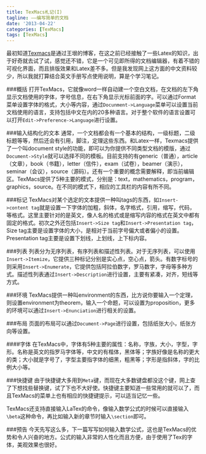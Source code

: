 ```yaml
---
title: TexMacs札记(I)
tagline: ——编写简单的文档
date: '2013-04-22'
categories: [TexMacs]
tags: [TexMacs]
---
```


最初知道[Texmacs](http://www.texmacs.org/tmweb/home/welcome.en.html)是通过王垠的博客，在这之前已经接触了一些Latex的知识，出于好奇就去试了试，感觉还不错，它是一个可见即所得的文档编辑器，有着不错的可视化界面，而且排版效果和Latex差不多。但是我发现网上这方面的中文资料较少，所以我就打算结合英文手册写点使用说明，算是个学习笔记。

###概括
打开TexMacs，它就像word一样自动建一个空白文档，在文档的左下角显示文档使用的字体，字号信息，在右下角显示光标前面的字。可以通过Format菜单设置字体的格式，大小等内容，通过``Docunment->Language``菜单可以设置当前文档使用的语言，支持包括中文在内的20多种语言。对于整个软件的语言设置可以打开``Edit->Preference->Language``进行设置。

<!--more-->

###输入结构化的文本
通常，一个文档都会有一个基本的结构，一级标题，二级标题等等，然后还会有引用，脚注，定理这些东西。和Latex一样，Texmacs提供了一个叫document style的功能，即可以为你提供不同类型文档的模版，通过``Document->Style``就可以选择不同的模板。目前支持的有generic（普通），article（文章），book（书籍），letter（信件），exam（试卷），beamer（演示），seminar（会议），source（源码）。还有一个重要的概念需要解释，即当前编辑区。TexMacs提供了5种主要的模式，分别是：text，mathematics，program，graphics，source。在不同的模式下，相应的工具栏的内容有所不同。

###标记
TexMacs对某个选定的文本提供一种叫tags的东西，如``Insert->content tag``就是设置一下字体的加粗，斜体，名字格式，引用，缩写，代码，等格式。这里主要针对的是英文，像人名的格式或是缩写内容的格式在英文中都有固定的格式。初次之外还包括``Insert->Size tag``和``Insert->Presentation tag``，Size tag主要是设置字体的大小，是相对于当前字号偏大或者偏小的设置。Presentation tag主要是设置下划线，上划线，上下标内容。

###列表
列表分为无序列表，有序列表和描述性列表。对于无序列表，可以使用``Insert->Itemize``，它提供三种标记分别是实心点，空心点，箭头。有数字标号的则采用``Insert->Enumerate``，它提供包括阿拉伯数字，罗马数字，字母等多种方式。描述性列表通过``Insert->Description``进行设置，主要有紧凑，对齐，短线等方式。

###环境
TexMacs提供一种叫environment的东西，比方说你要输入一个定理，则设置environment为theorem，输入一个命题，可以设置为proposition，更多的环境可以通过``Insert->Enunciation``进行相关的设置。

###布局
页面的布局可以通过``Document->Page``进行设置，包括纸张大小，纸张方向等设置。

####字体
在TexMacs中，字体有5种主要的属性：名称，字族，大小，字型，字形。名称是英文的指罗马字体等，中文的有楷体，黑体等；字族好像是名称的更大的类；大小就是字号了，字型主要指字体的细黑，粗黑等；字形是指斜体，字的比例大小等。

###快捷键
由于快捷键大多用到``Meta``键，而现在大多数键盘都没这个键，网上查了下想找些替换键，试了下也不大好使。快捷键主要知道一些常用的就可以了，而且TexMacs的菜单上也有相应的快捷键提示，可以适当记忆一些。

TexMacs还支持直接输入LaTex的命令，像输入数学公式的时候可以直接输入``\beta``这种命令，再比如输入新的章节时输入``\section``即可。

###预告
今天先写这么多，下一篇写写如何输入数学公式，这也是TexMacs的优势和令人兴奋的地方。公式的输入非常的人性化而且方便，由于使用了Tex的字体，美观效果也很好。


